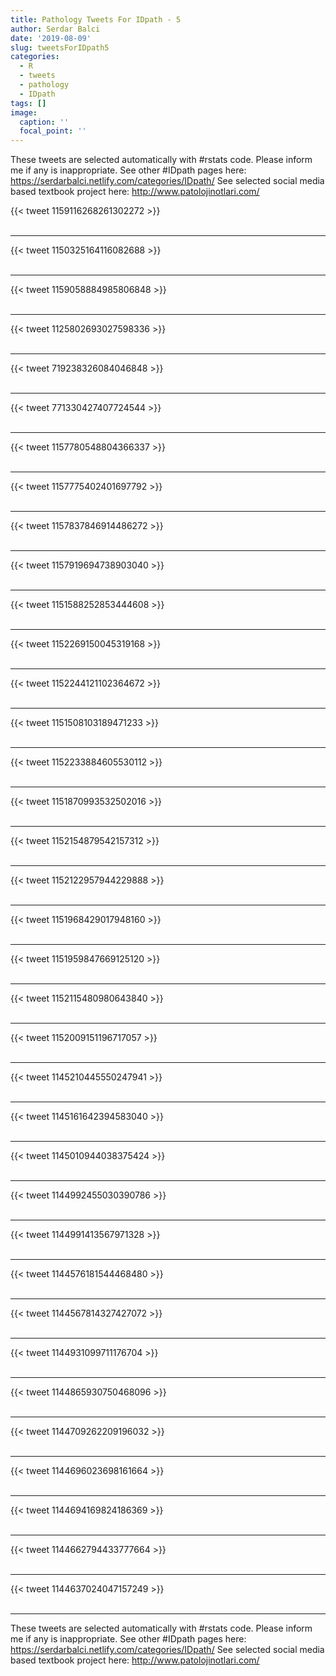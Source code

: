```yaml
---
title: Pathology Tweets For IDpath - 5
author: Serdar Balci
date: '2019-08-09'
slug: tweetsForIDpath5
categories:
  - R
  - tweets
  - pathology
  - IDpath
tags: []
image:
  caption: ''
  focal_point: ''
---
```



These tweets are selected automatically with #rstats code. Please inform me if any is inappropriate.
See other #IDpath pages here: https://serdarbalci.netlify.com/categories/IDpath/ 
See selected social media based textbook project here: http://www.patolojinotlari.com/

{{< tweet 1159116268261302272 >}}
<br>
<br>
<hr>
{{< tweet 1150325164116082688 >}}
<br>
<br>
<hr>
{{< tweet 1159058884985806848 >}}
<br>
<br>
<hr>
{{< tweet 1125802693027598336 >}}
<br>
<br>
<hr>
{{< tweet 719238326084046848 >}}
<br>
<br>
<hr>
{{< tweet 771330427407724544 >}}
<br>
<br>
<hr>
{{< tweet 1157780548804366337 >}}
<br>
<br>
<hr>
{{< tweet 1157775402401697792 >}}
<br>
<br>
<hr>
{{< tweet 1157837846914486272 >}}
<br>
<br>
<hr>
{{< tweet 1157919694738903040 >}}
<br>
<br>
<hr>
{{< tweet 1151588252853444608 >}}
<br>
<br>
<hr>
{{< tweet 1152269150045319168 >}}
<br>
<br>
<hr>
{{< tweet 1152244121102364672 >}}
<br>
<br>
<hr>
{{< tweet 1151508103189471233 >}}
<br>
<br>
<hr>
{{< tweet 1152233884605530112 >}}
<br>
<br>
<hr>
{{< tweet 1151870993532502016 >}}
<br>
<br>
<hr>
{{< tweet 1152154879542157312 >}}
<br>
<br>
<hr>
{{< tweet 1152122957944229888 >}}
<br>
<br>
<hr>
{{< tweet 1151968429017948160 >}}
<br>
<br>
<hr>
{{< tweet 1151959847669125120 >}}
<br>
<br>
<hr>
{{< tweet 1152115480980643840 >}}
<br>
<br>
<hr>
{{< tweet 1152009151196717057 >}}
<br>
<br>
<hr>
{{< tweet 1145210445550247941 >}}
<br>
<br>
<hr>
{{< tweet 1145161642394583040 >}}
<br>
<br>
<hr>
{{< tweet 1145010944038375424 >}}
<br>
<br>
<hr>
{{< tweet 1144992455030390786 >}}
<br>
<br>
<hr>
{{< tweet 1144991413567971328 >}}
<br>
<br>
<hr>
{{< tweet 1144576181544468480 >}}
<br>
<br>
<hr>
{{< tweet 1144567814327427072 >}}
<br>
<br>
<hr>
{{< tweet 1144931099711176704 >}}
<br>
<br>
<hr>
{{< tweet 1144865930750468096 >}}
<br>
<br>
<hr>
{{< tweet 1144709262209196032 >}}
<br>
<br>
<hr>
{{< tweet 1144696023698161664 >}}
<br>
<br>
<hr>
{{< tweet 1144694169824186369 >}}
<br>
<br>
<hr>
{{< tweet 1144662794433777664 >}}
<br>
<br>
<hr>
{{< tweet 1144637024047157249 >}}
<br>
<br>
<hr>


These tweets are selected automatically with #rstats code. Please inform me if any is inappropriate.
See other #IDpath pages here: https://serdarbalci.netlify.com/categories/IDpath/ 
See selected social media based textbook project here: http://www.patolojinotlari.com/
